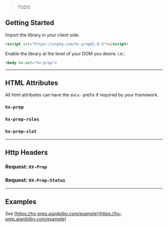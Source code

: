 > TODO

## Getting Started

Import the library in your client side.

```html
<script src="https://unpkg.com/hx-prep@1.0.4"></script>
```

Enable the library at the level of your DOM you desire. i.e.:
```html
<body hx-ext="hx-prep">
```

---

## HTML Attributes

All html attributes can have the `data-` prefix if required by your framework.

### `hx-prep`

### `hx-prep-rules`

### `hx-prep-slot`

---

## Http Headers

### Request: `HX-Prep`

### Request: `HX-Prep-Status`

---

## Examples

See [https://hx-prep.ajanibilby.com/example](https://hx-prep.ajanibilby.com/example)